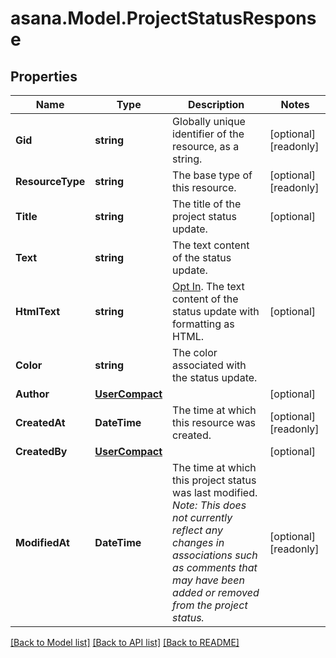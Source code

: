 
# asana.Model.ProjectStatusResponse

## Properties

Name | Type | Description | Notes
------------ | ------------- | ------------- | -------------
**Gid** | **string** | Globally unique identifier of the resource, as a string. | [optional] [readonly] 
**ResourceType** | **string** | The base type of this resource. | [optional] [readonly] 
**Title** | **string** | The title of the project status update. | [optional] 
**Text** | **string** | The text content of the status update. | 
**HtmlText** | **string** | [Opt In](/docs/input-output-options). The text content of the status update with formatting as HTML. | [optional] 
**Color** | **string** | The color associated with the status update. | 
**Author** | [**UserCompact**](UserCompact.md) |  | [optional] 
**CreatedAt** | **DateTime** | The time at which this resource was created. | [optional] [readonly] 
**CreatedBy** | [**UserCompact**](UserCompact.md) |  | [optional] 
**ModifiedAt** | **DateTime** | The time at which this project status was last modified. *Note: This does not currently reflect any changes in associations such as comments that may have been added or removed from the project status.* | [optional] [readonly] 

[[Back to Model list]](../README.md#documentation-for-models)
[[Back to API list]](../README.md#documentation-for-api-endpoints)
[[Back to README]](../README.md)

